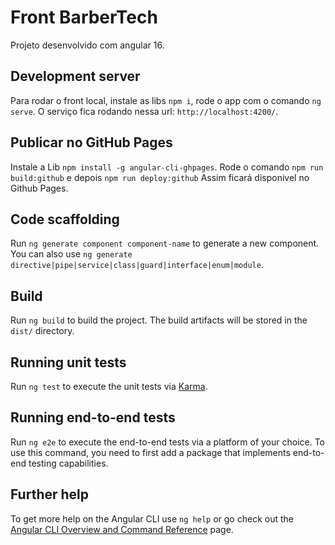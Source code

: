 # Front BarberTech
Projeto desenvolvido com angular 16.

## Development server

Para rodar o front local, instale as libs `npm i`, rode o app com o comando `ng serve`.
O serviço fica rodando nessa url: `http://localhost:4200/`.

## Publicar no GitHub Pages 
Instale a Lib `npm install -g angular-cli-ghpages`.
Rode o comando `npm run build:github` e depois `npm run deploy:github`
Assim ficará disponivel no Github Pages.


## Code scaffolding

Run `ng generate component component-name` to generate a new component. You can also use `ng generate directive|pipe|service|class|guard|interface|enum|module`.

## Build

Run `ng build` to build the project. The build artifacts will be stored in the `dist/` directory.

## Running unit tests

Run `ng test` to execute the unit tests via [Karma](https://karma-runner.github.io).

## Running end-to-end tests

Run `ng e2e` to execute the end-to-end tests via a platform of your choice. To use this command, you need to first add a package that implements end-to-end testing capabilities.

## Further help

To get more help on the Angular CLI use `ng help` or go check out the [Angular CLI Overview and Command Reference](https://angular.io/cli) page.
